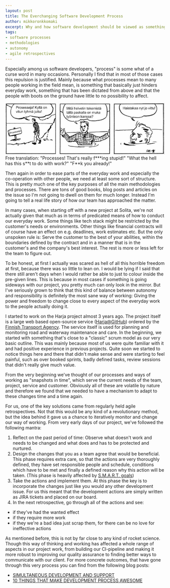 ```yaml
---
layout: post
title: The Everchanging Software Development Process
author: mikkoronkkomaki
excerpt: Why and how software development should be viewed as something that's under constant change.  
tags:
- software processes
- methodologies
- autonomy
- agile retrospectives
---
```


Especially among us software developers, "process" is some what of a curse word in many occasions. Personally I find that in most of those cases this repulsion is justified. Mainly because what processes mean to many people working in the field mean, is something that basically just hinders everyday work, something that has been dictated from above and that the people with boots on the ground have little to no possibility to affect.

![Processes](/img/processes/prosesseja.jpg)
Free translation: "Processes! That's really f\*\*\*ing stupid!" "What the hell has this s\*\*t to do with work?" "F\*\*k you already!"
 
Then again in order to ease parts of the everyday work and especially the co-operation with other people, we need at least some sort of structure. This is pretty much one of the key purposes of all the main methodologies and processes. There are tons of good books, blog posts and articles on the issue so I'm not going to dwell on them for much longer. Instead I'm going to tell a real life story of how our team has approached the matter.
 
In many cases, when starting off with a new project at Solita, we're not actually given that much as in terms of predicated means of how to conduct our everyday work. Some things like tech stack might be restricted by the customer's needs or environments. Other things like financial contracts will of course have an effect on e.g. deadlines, work estimates etc. 
But the only unspoken rule is: Serve the customer to the best of your abilities, within the boundaries defined by the contract and in a manner that is in the customer's and the company's best interest. The rest is more or less left for the team to figure out.
 
To be honest, at first I actually was scared as hell of all this horrible freedom at first, because there was so little to lean on. I would be lying if I said that there still aren't days when I would rather be able to just to colour inside the pre-given lines. This is because in most cases if something is going sideways with our project, you pretty much can only look in the mirror. But I've seriously grown to think that this kind of balance between autonomy and responsibility is definitely the most sane way of working: Giving the power and freedom to change close to every aspect of the everyday work to the people actually doing it.
 
I started to work on the Harja project almost 3 years ago. The project itself is a large web based open-source service ([Harja@GitHub](https://github.com/finnishtransportagency/harja/)) ordered by the [Finnish Transport Agency](http://www.liikennevirasto.fi/web/en). The service itself is used for planning and monitoring road and waterway maintenance and care. In the beginning, we started with something that's close to a "classic" scrum model as our very basic outline. This was mainly because most of us were quite familiar with it and had positive experience in previous projects. Quite soon we started to notice things here and there that didn't make sense and were starting to feel painful, such as over booked sprints, badly defined tasks, review sessions that didn't really give much value.
 
From the very beginning we've thought of our processes and ways of working as "snapshots in time", which serve the current needs of the team, project, service and customer. Obviously all of these are volatile by nature and therefore we found that we needed to have a mechanism to adapt to these changes time and a time again. 
 
For us, one of the key solutions came from regularly held agile retrospectives. Not that this would be any kind of a revolutionary method, but the idea behind it gave us a chance to iteratively monitor and change our way of working. From very early days of our project, we've followed the following mantra:
1. Reflect on the past period of time: Observe what doesn't work and needs to be changed and what does and has to be protected and nurtured.
2. Design the changes that you as a team agree that would be beneficial. This phase requires extra care, so that the actions are very thoroughly defined, they have set responsible people and schedule, conditions which have to be met and finally a defined reason why this action will be taken. (This phase is heavily affected by [S.M.A.R.T. goals](https://www.mindtools.com/pages/article/smart-goals.htm))
3. Take the actions and implement them. At this phase the key is to incorporate the changes just like you would any other development issue. For us this meant that the development actions are simply written as JIRA tickets and placed on our board.
4. In the next retrospective, go through all of the actions and see:
- if they've had the wanted effect
- if they require more work
- if they we're a bad idea just scrap them, for there can be no love for ineffective actions
 
As mentioned before, this is not by far close to any kind of rocket science. Though this way of thinking and working has affected a whole range of aspects in our project work, from building our CI-pipeline and making it more robust to improving our quality assurance to finding better ways to communicate with our client. For more concrete outcomes, that have gone through this very process you can find from the following blog posts:
- [SIMULTANEOUS DEVELOPMENT AND SUPPORT](http://dev.solita.fi/2017/04/18/simultaneous-development-and-support.html)
- [10 THINGS THAT MAKE DEVELOPMENT PROCESS AWESOME](http://dev.solita.fi/2016/07/04/10-things-that-make-development-process-awesome.html)